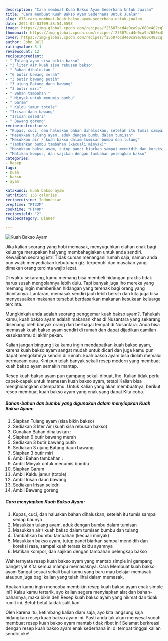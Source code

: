 ```yaml
---
description: "Cara membuat Kuah Bakso Ayam Sederhana Untuk Jualan"
title: "Cara membuat Kuah Bakso Ayam Sederhana Untuk Jualan"
slug: 673-cara-membuat-kuah-bakso-ayam-sederhana-untuk-jualan
date: 2021-02-03T09:38:54.559Z
image: https://img-global.cpcdn.com/recipes/f25507bcd4e0ca9a/680x482cq70/kuah-bakso-ayam-foto-resep-utama.jpg
thumbnail: https://img-global.cpcdn.com/recipes/f25507bcd4e0ca9a/680x482cq70/kuah-bakso-ayam-foto-resep-utama.jpg
cover: https://img-global.cpcdn.com/recipes/f25507bcd4e0ca9a/680x482cq70/kuah-bakso-ayam-foto-resep-utama.jpg
author: John Bell
ratingvalue: 3.1
reviewcount: 12
recipeingredient:
- " Tulang ayam sisa bikin bakso"
- "3 liter Air kuah sisa rebusan bakso"
- " Bahan dihaluskan "
- "6 butir bawang merah"
- "3 butir bawang putih"
- "3 ujung Batang daun bawang"
- "3 butir miri"
- " Bahan tambahan "
- " Minyak untuk menumis bumbu"
- " Garam"
- " Kaldu jamur totole"
- "Irisan daun bawang"
- "Irisan seledri"
- " Bawang goreng"
recipeinstructions:
- "Kupas, cuci, dan haluskan bahan dihaluskan, setelah itu tumis sampai sedap baunya"
- "Masukkan tulang ayam, aduk dengan bumbu dalam tumisan"
- "Masukkan air / kuah bakso dalam tumisan bumbu dan tulang"
- "Tambahkan bumbu tambahan (kecuali minyak)"
- "Masukkan bakso ayam, tutup panci biarkan sampai mendidih dan koreksi rasa, sampai kuah terasa kaldu ayamnya"
- "Matikan kompor, dan sajikan dengan tambahan pelengkap bakso"
categories:
- Resep
tags:
- kuah
- bakso
- ayam

katakunci: kuah bakso ayam 
nutrition: 135 calories
recipecuisine: Indonesian
preptime: "PT32M"
cooktime: "PT40M"
recipeyield: "2"
recipecategory: Dinner

---
```



![Kuah Bakso Ayam](https://img-global.cpcdn.com/recipes/f25507bcd4e0ca9a/680x482cq70/kuah-bakso-ayam-foto-resep-utama.jpg)

Jika kalian seorang yang hobi memasak, menyuguhkan olahan enak bagi keluarga merupakan hal yang membahagiakan untuk anda sendiri. Kewajiban seorang istri Tidak cuman menangani rumah saja, namun anda pun wajib menyediakan kebutuhan gizi terpenuhi dan masakan yang dimakan orang tercinta wajib lezat.

Di waktu  sekarang, kamu memang bisa membeli hidangan praktis tidak harus susah mengolahnya lebih dulu. Tapi banyak juga lho mereka yang memang ingin memberikan hidangan yang terenak bagi orang yang dicintainya. Lantaran, memasak sendiri jauh lebih bersih dan kita juga bisa menyesuaikan makanan tersebut berdasarkan makanan kesukaan keluarga tercinta. 



Mungkinkah anda adalah seorang penggemar kuah bakso ayam?. Tahukah kamu, kuah bakso ayam adalah makanan khas di Nusantara yang sekarang disenangi oleh banyak orang dari berbagai tempat di Nusantara. Anda bisa memasak kuah bakso ayam sendiri di rumah dan dapat dijadikan camilan kesukaanmu di akhir pekan.

Kalian jangan bingung jika kamu ingin mendapatkan kuah bakso ayam, karena kuah bakso ayam sangat mudah untuk dicari dan juga kamu pun dapat mengolahnya sendiri di rumah. kuah bakso ayam bisa diolah memalui bermacam cara. Kini pun telah banyak sekali resep modern yang membuat kuah bakso ayam semakin mantap.

Resep kuah bakso ayam pun gampang sekali dibuat, lho. Kalian tidak perlu capek-capek untuk memesan kuah bakso ayam, tetapi Kalian bisa menghidangkan ditempatmu. Untuk Kalian yang akan membuatnya, berikut resep membuat kuah bakso ayam yang enak yang dapat Kita coba.

<!--inarticleads1-->

##### Bahan-bahan dan bumbu yang digunakan dalam menyiapkan Kuah Bakso Ayam:

1. Siapkan  Tulang ayam (sisa bikin bakso)
1. Sediakan 3 liter Air (kuah sisa rebusan bakso)
1. Gunakan  Bahan dihaluskan :
1. Siapkan 6 butir bawang merah
1. Sediakan 3 butir bawang putih
1. Sediakan 3 ujung Batang daun bawang
1. Siapkan 3 butir miri
1. Ambil  Bahan tambahan :
1. Ambil  Minyak untuk menumis bumbu
1. Siapkan  Garam
1. Ambil  Kaldu jamur (totole)
1. Ambil Irisan daun bawang
1. Sediakan Irisan seledri
1. Ambil  Bawang goreng




<!--inarticleads2-->

##### Cara menyiapkan Kuah Bakso Ayam:

1. Kupas, cuci, dan haluskan bahan dihaluskan, setelah itu tumis sampai sedap baunya
1. Masukkan tulang ayam, aduk dengan bumbu dalam tumisan
1. Masukkan air / kuah bakso dalam tumisan bumbu dan tulang
1. Tambahkan bumbu tambahan (kecuali minyak)
1. Masukkan bakso ayam, tutup panci biarkan sampai mendidih dan koreksi rasa, sampai kuah terasa kaldu ayamnya
1. Matikan kompor, dan sajikan dengan tambahan pelengkap bakso




Wah ternyata resep kuah bakso ayam yang mantab simple ini gampang banget ya! Kita semua mampu memasaknya. Cara Membuat kuah bakso ayam Sangat sesuai sekali buat kamu yang baru mau belajar memasak ataupun juga bagi kalian yang telah lihai dalam memasak.

Apakah kamu ingin mencoba membikin resep kuah bakso ayam enak simple ini? Kalau kamu tertarik, ayo kalian segera menyiapkan alat dan bahan-bahannya, maka bikin deh Resep kuah bakso ayam yang nikmat dan tidak rumit ini. Betul-betul taidak sulit kan. 

Oleh karena itu, ketimbang kalian diam saja, ayo kita langsung saja hidangkan resep kuah bakso ayam ini. Pasti anda tak akan menyesal sudah membuat resep kuah bakso ayam mantab tidak ribet ini! Selamat berkreasi dengan resep kuah bakso ayam enak sederhana ini di tempat tinggal kalian sendiri,oke!.

